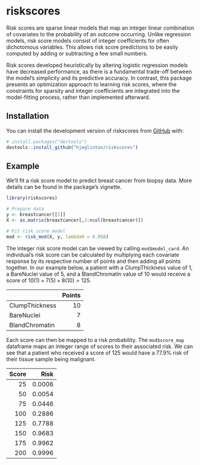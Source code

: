 
<!-- README.md is generated from README.Rmd. Please edit that file -->

# riskscores

<!-- badges: start -->
<!-- badges: end -->

Risk scores are sparse linear models that map an integer linear
combination of covariates to the probability of an outcome occurring.
Unlike regression models, risk score models consist of integer
coefficients for often dichotomous variables. This allows risk score
predictions to be easily computed by adding or subtracting a few small
numbers.

Risk scores developed heuristically by altering logistic regression
models have decreased performance, as there is a fundamental trade-off
between the model’s simplicity and its predictive accuracy. In contrast,
this package presents an optimization approach to learning risk scores,
where the constraints for sparsity and integer coefficients are
integrated into the model-fitting process, rather than implemented
afterward.

## Installation

You can install the development version of riskscores from
[GitHub](https://github.com/) with:

``` r
# install.packages("devtools")
devtools::install_github("hjeglinton/riskscores")
```

## Example

We’ll fit a risk score model to predict breast cancer from biopsy data.
More details can be found in the package’s vignette.

``` r
library(riskscores)

# Prepare data
y <- breastcancer[[1]]
X <- as.matrix(breastcancer[,2:ncol(breastcancer)])

# Fit risk score model 
mod <- risk_mod(X, y, lambda0 = 0.058)
```

The integer risk score model can be viewed by calling `mod$model_card`.
An individual’s risk score can be calculated by multiplying each
covariate response by its respective number of points and then adding
all points together. In our example below, a patient with a
ClumpThickness value of 1, a BareNuclei value of 5, and a BlandChromatin
value of 10 would receive a score of $10(1) + 7(5) + 8(10) = 125$.

|                | Points |
|:---------------|-------:|
| ClumpThickness |     10 |
| BareNuclei     |      7 |
| BlandChromatin |      8 |

Each score can then be mapped to a risk probability. The `mod$score_map`
dataframe maps an integer range of scores to their associated risk. We
can see that a patient who received a score of 125 would have a 77.9%
risk of their tissue sample being malignant.

| Score |   Risk |
|------:|-------:|
|    25 | 0.0006 |
|    50 | 0.0054 |
|    75 | 0.0446 |
|   100 | 0.2886 |
|   125 | 0.7788 |
|   150 | 0.9683 |
|   175 | 0.9962 |
|   200 | 0.9996 |
